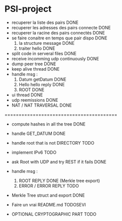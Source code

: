 # PSI-project
+ recuperer la liste des pairs DONE
+ recuperer les adresses des pairs connecte DONE
+ recuperer la racine des pairs connectés DONE
+ se faire conaitre en temps que pair dispo DONE
    1. la structure message DONE
    2. traiter hello DONE
+ split code in serveral files DONE
+ receive incomming udp continuously DONE
+ dump peer tree DONE
+ keep alive thread DONE
+ handle msg :
    1. Datum getDatum DONE
    2. Hello hello reply DONE
    3. ROOT DONE
+ ui thread DONE
+ udp reemissions DONE
+ NAT / NAT TRAVERSAL DONE

========================================

+ compute hashes in all the tree DONE
+ handle GET_DATUM DONE
+ handle root that is not DIRECTORY TODO
+ implement IPv6 TODO
+ ask Root with UDP and try REST if it fails DONE
+ handle msg :
    1. ROOT REPLY DONE (Merkle tree export)
    3. ERROR / ERROR REPLY TODO
+ Merkle Tree struct and export DONE
+ Faire un vrai README.md TODOSEVI





+ OPTIONAL CRYPTOGRAPHIC PART TODO
